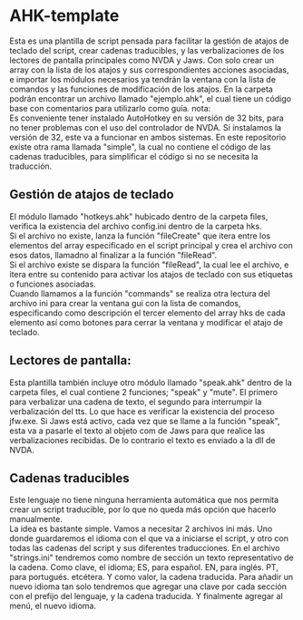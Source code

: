 ﻿# AHK-template

Esta es una plantilla de script pensada para facilitar la gestión de atajos de teclado del script, crear cadenas traducibles, y las verbalizaciones de los lectores de pantalla principales como NVDA y Jaws.
Con solo crear un array con la lista de los atajos y sus correspondientes acciones asociadas, e importar los módulos necesarios ya tendrán la ventana con la lista de comandos y las funciones de modificación de los atajos.
En la carpeta podrán encontrar un archivo llamado "ejemplo.ahk", el cual tiene un código base con comentarios para  utilizarlo como guía.
nota:  
Es conveniente tener instalado AutoHotkey en su versión de 32 bits, para no tener problemas con el uso del controlador de NVDA. Si instalamos la versión de 32, este va a funcionar en ambos sistemas. 
En este repositorio existe otra rama llamada "simple", la cual no contiene el código de las cadenas traducibles, para simplificar el código si no se necesita la traducción.

## Gestión de atajos de teclado

El módulo llamado "hotkeys.ahk" hubicado dentro de la carpeta files, verifica la existencia del archivo config.ini dentro de la carpeta hks.  
Si el archivo no existe, lanza la función "fileCreate" que itera entre los elementos del array especificado en el script principal y crea el archivo con esos datos, llamadno al finalizar  a la función "fileRead".  
Si el archivo existe se dispara la función "fileRead", la cual lee el archivo, e itera entre su contenido para activar los atajos de teclado con sus etiquetas o funciones asociadas.  
Cuando llamamos a la función "commands" se realiza otra lectura del archivo ini para crear la ventana gui con la lista de comandos, especificando como descripción el tercer elemento del array hks de cada elemento así como botones para cerrar la ventana y modificar el atajo de teclado.  

## Lectores de pantalla:

Esta plantilla también incluye otro módulo llamado "speak.ahk" dentro de la carpeta files, el cual contiene 2 funciones; "speak" y "mute". El primero para verbalizar una cadena de texto, el segundo para interrumpir la verbalización del tts.
Lo que hace es verificar la existencia del proceso jfw.exe. Si Jaws está activo, cada vez que se llame a la función "speak", esta va a pasarle el texto al objeto com de Jaws para que realice las verbalizaciones recibidas. De lo contrario el texto es enviado a la dll de NVDA.

## Cadenas traducibles

Este lenguaje no tiene ninguna herramienta automática que nos permita crear un script traducible, por lo que no queda más opción que hacerlo manualmente.  
La idea es bastante simple. Vamos a necesitar 2 archivos ini más. Uno donde guardaremos el idioma con el que va a iniciarse el script, y otro con todas las cadenas del script y sus diferentes traducciones.
En el archivo "strings.ini" tendremos como nombre de sección un texto representativo de la cadena. Como clave, el idioma; ES, para español. EN, para inglés. PT, para portugués. etcétera. Y como valor, la cadena traducida.
Para añadir un nuevo idioma tan solo tendremos que agregar una clave por cada sección con el prefijo del lenguaje, y la cadena traducida. Y finalmente agregar al menú, el nuevo idioma.
